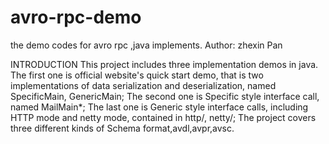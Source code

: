 # avro-rpc-demo
the demo codes for avro rpc ,java implements.
Author: zhexin Pan

INTRODUCTION
This project includes three implementation demos in java.
The first one is official website's quick start demo, that is two implementations of data serialization and deserialization, named SpecificMain, GenericMain; 
The second one is Specific style interface call, named MailMain*;
The last one is Generic style interface calls, including HTTP mode and netty mode, contained in http/, netty/; 
The project covers three different kinds of Schema format,avdl,avpr,avsc.
